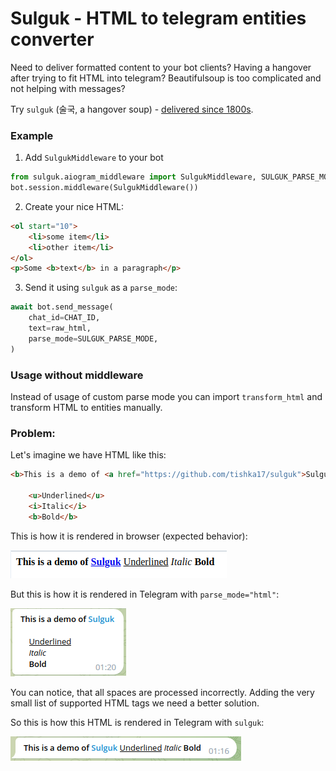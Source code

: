 Sulguk - HTML to telegram entities converter
================================================

Need to deliver formatted content to your bot clients?
Having a hangover after trying to fit HTML into telegram? 
Beautifulsoup is too complicated and not helping with messages?

Try `sulguk` (술국, a hangover soup) - [delivered since 1800s](https://en.wikipedia.org/wiki/Food_delivery).

### Example

1. Add `SulgukMiddleware` to your bot
```python
from sulguk.aiogram_middleware import SulgukMiddleware, SULGUK_PARSE_MODE
bot.session.middleware(SulgukMiddleware())
```

2. Create your nice HTML:
```html
<ol start="10">
    <li>some item</li>
    <li>other item</li>
</ol>
<p>Some <b>text</b> in a paragraph</p>
```

3. Send it using `sulguk` as a `parse_mode`:
```python
await bot.send_message(
    chat_id=CHAT_ID,
    text=raw_html,
    parse_mode=SULGUK_PARSE_MODE,
)
```


### Usage without middleware

Instead of usage of custom parse mode you can import `transform_html` and transform HTML to entities manually.


### Problem:

Let's imagine we have HTML like this:

```html
<b>This is a demo of <a href="https://github.com/tishka17/sulguk">Sulguk</a></b>

    <u>Underlined</u>
    <i>Italic</i>
    <b>Bold</b>
```

This is how it is rendered in browser (expected behavior):

![](images/problem_browser.png)

But this is how it is rendered in Telegram with `parse_mode="html"`:

![](images/problem_telegram.png)

You can notice, that all spaces are processed incorrectly. Adding the very small list of supported HTML tags we need a better solution.

So this is how this HTML is rendered in Telegram with `sulguk`:

![](images/problem_sulguk.png)